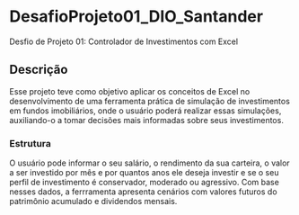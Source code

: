 # DesafioProjeto01_DIO_Santander
Desfio de Projeto 01: Controlador de Investimentos com Excel

## Descrição
Esse projeto teve como objetivo aplicar os conceitos de Excel no desenvolvimento de uma ferramenta prática de simulação de investimentos em fundos imobiliários, onde o usuário poderá realizar essas simulações, auxiliando-o a tomar decisões mais informadas sobre seus investimentos.

### Estrutura
O usuário pode informar o seu salário, o rendimento da sua carteira, o valor a ser investido por mês e por quantos anos ele deseja investir e se o seu perfil de investimento é conservador, moderado ou agressivo. Com base nesses dados, a ferrramenta apresenta cenários com valores futuros do patrimônio acumulado e dividendos mensais.
